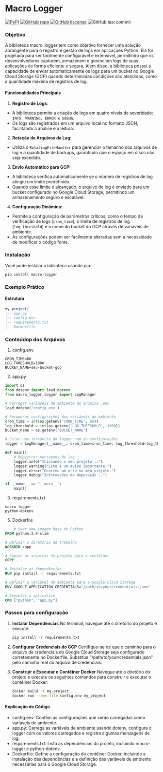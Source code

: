 # Macro Logger

[![PyPI](https://img.shields.io/badge/PyPI-PyPI-red.svg)](https://github.com/felipegomesflg/macro_logger)
[![GitHub repo](https://img.shields.io/badge/GitHub-Repo-green.svg)](https://github.com/felipegomesflg/macro_logger)
[![GitHub liscense](https://img.shields.io/badge/GitHub-Liscense-blue.svg)](https://github.com/felipegomesflg/macro_logger/blob/master/LICENSE)
![GitHub last commit](https://img.shields.io/github/last-commit/felipegomesflg/macro_logger)

### Objetivo
A biblioteca macro_logger tem como objetivo fornecer uma solução abrangente para o registro e gestão de logs em aplicações Python. Ela foi projetada para ser facilmente configurável e extensível, permitindo que os desenvolvedores capturem, armazenem e gerenciem logs de suas aplicações de forma eficiente e segura. Além disso, a biblioteca possui a capacidade de enviar automaticamente os logs para um bucket no Google Cloud Storage (GCP) quando determinadas condições são atendidas, como a quantidade máxima de registros de log.

#### Funcionalidades Principais
1. **Registro de Logs**: 
*   A biblioteca permite a criação de logs em quatro níveis de severidade: ``INFO, WARNING, ERROR e DEBUG``.
*   Os logs são registrados em um arquivo local no formato JSON, facilitando a análise e a leitura.

2. **Rotação de Arquivos de Log:**
*   Utiliza o ``RotatingFileHandler`` para gerenciar o tamanho dos arquivos de log e a quantidade de backups, garantindo que o espaço em disco não seja excedido.

3.  **Envio Automático para GCP:**
*   A biblioteca verifica automaticamente se o número de registros de log atingiu um limite predefinido.
*   Quando esse limite é alcançado, o arquivo de log é enviado para um bucket configurado no Google Cloud Storage, permitindo um armazenamento seguro e escalável.

4. **Configuração Dinâmica:**
*   Permite a configuração de parâmetros críticos, como o tempo de verificação de logs (``cron_time``), o limite de registros de log (``log_threshold``) e o nome do bucket do GCP através de variáveis de ambiente.
*   As configurações podem ser facilmente alteradas sem a necessidade de modificar o código fonte.

### Instalação

Você pode instalar a biblioteca usando pip:

```bash
pip install macro-logger
```


### Exemplo Prático
#### Estrutura
```lua
my_project/
|-- app.py
|-- config.env
|-- requirements.txt
|-- Dockerfile
```

### Conteúdop dos Arquivos
1. config.env
```plaintext
CRON_TIME=60
LOG_THRESHOLD=1000
BUCKET_NAME=seu-bucket-gcp
```

2. app.py

```python
import os
from dotenv import load_dotenv
from macro_logger.logger import LogManager

# Carregar variáveis de ambiente do arquivo .env
load_dotenv('config.env')

# Recuperar configurações das variáveis de ambiente
cron_time = int(os.getenv('CRON_TIME', 60))
log_threshold = int(os.getenv('LOG_THRESHOLD', 1000))
bucket_name = os.getenv('BUCKET_NAME')

# Criar uma instância do logger com as configurações
logger = LogManager(__name__, cron_time=cron_time, log_threshold=log_threshold, bucket=bucket_name)

def main():
    # Registrar mensagens de log
    logger.info("Iniciando o meu projeto...")
    logger.warning("Este é um aviso importante!")
    logger.error("Ocorreu um erro no meu projeto.")
    logger.debug("Informações de depuração...")

if __name__ == "__main__":
    main()

```

3. requirements.txt
```plaintext
macro-logger
python-dotenv
```
5. Dockerfile
```dockerfile
    # Usar uma imagem base do Python
FROM python:3.9-slim

# Definir o diretório de trabalho
WORKDIR /app

# Copiar os arquivos do projeto para o contêiner
COPY . .

# Instalar as dependências
RUN pip install -r requirements.txt

# Definir a variável de ambiente para o Google Cloud Storage
ENV GOOGLE_APPLICATION_CREDENTIALS="/path/to/your/credentials.json"

# Executar o aplicativo
CMD ["python", "app.py"]
```

### Passos para configuração

1. **Instalar Dependências**
No terminal, navegue até o diretório do projeto e execute:
    ```bash
    pip install -r requirements.txt
    ```

2. **Configurar Credenciais do GCP**
Certifique-se de que o caminho para o arquivo de credenciais do Google Cloud Storage seja configurado corretamente no Dockerfile. Substitua "/path/to/your/credentials.json" pelo caminho real do arquivo de credenciais.

3. **Construir e Executar o Contêiner Docker**
Navegue até o diretório do projeto e execute os seguintes comandos para construir e executar o contêiner Docker:
    ```bash
    docker build -t my_project .
    docker run --env-file config.env my_project
    ```
#### Explicação do Código
* config.env: Contém as configurações que serão carregadas como variáveis de ambiente.
* app.py: Carrega as variáveis de ambiente usando dotenv, configura o logger com os valores carregados e registra algumas mensagens de log.
* requirements.txt: Lista as dependências do projeto, incluindo macro-logger e python-dotenv.
* Dockerfile: Define a configuração do contêiner Docker, incluindo a instalação das dependências e a definição das variáveis de ambiente necessárias para o Google Cloud Storage.
